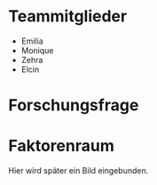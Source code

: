 # Teammitglieder

-   Emilia
-   Monique
-   Zehra
-   Elcin 

# Forschungsfrage

# Faktorenraum

Hier wird später ein Bild eingebunden.
